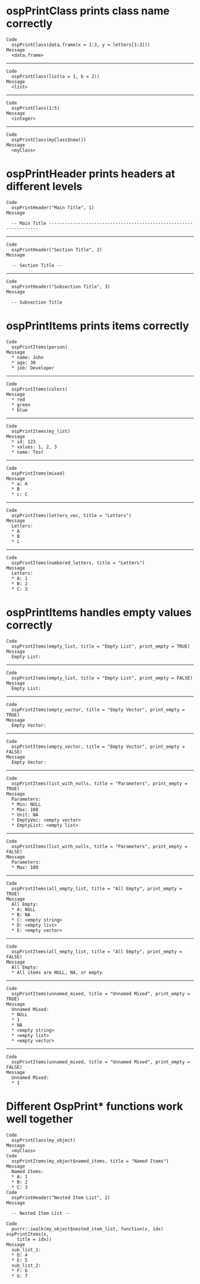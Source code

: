 # ospPrintClass prints class name correctly

    Code
      ospPrintClass(data.frame(x = 1:3, y = letters[1:3]))
    Message
      <data.frame>

---

    Code
      ospPrintClass(list(a = 1, b = 2))
    Message
      <list>

---

    Code
      ospPrintClass(1:5)
    Message
      <integer>

---

    Code
      ospPrintClass(myClass$new())
    Message
      <myClass>

# ospPrintHeader prints headers at different levels

    Code
      ospPrintHeader("Main Title", 1)
    Message
      
      -- Main Title ------------------------------------------------------------------

---

    Code
      ospPrintHeader("Section Title", 2)
    Message
      
      -- Section Title --
      

---

    Code
      ospPrintHeader("Subsection Title", 3)
    Message
      
      -- Subsection Title 

# ospPrintItems prints items correctly

    Code
      ospPrintItems(person)
    Message
      * name: John
      * age: 30
      * job: Developer

---

    Code
      ospPrintItems(colors)
    Message
      * red
      * green
      * blue

---

    Code
      ospPrintItems(my_list)
    Message
      * id: 123
      * values: 1, 2, 3
      * name: Test

---

    Code
      ospPrintItems(mixed)
    Message
      * a: A
      * B
      * c: C

---

    Code
      ospPrintItems(letters_vec, title = "Letters")
    Message
      Letters:
      * A
      * B
      * C

---

    Code
      ospPrintItems(numbered_letters, title = "Letters")
    Message
      Letters:
      * A: 1
      * B: 2
      * C: 3

# ospPrintItems handles empty values correctly

    Code
      ospPrintItems(empty_list, title = "Empty List", print_empty = TRUE)
    Message
      Empty List:

---

    Code
      ospPrintItems(empty_list, title = "Empty List", print_empty = FALSE)
    Message
      Empty List:

---

    Code
      ospPrintItems(empty_vector, title = "Empty Vector", print_empty = TRUE)
    Message
      Empty Vector:

---

    Code
      ospPrintItems(empty_vector, title = "Empty Vector", print_empty = FALSE)
    Message
      Empty Vector:

---

    Code
      ospPrintItems(list_with_nulls, title = "Parameters", print_empty = TRUE)
    Message
      Parameters:
      * Min: NULL
      * Max: 100
      * Unit: NA
      * EmptyVec: <empty vector>
      * EmptyList: <empty list>

---

    Code
      ospPrintItems(list_with_nulls, title = "Parameters", print_empty = FALSE)
    Message
      Parameters:
      * Max: 100

---

    Code
      ospPrintItems(all_empty_list, title = "All Empty", print_empty = TRUE)
    Message
      All Empty:
      * A: NULL
      * B: NA
      * C: <empty string>
      * D: <empty list>
      * E: <empty vector>

---

    Code
      ospPrintItems(all_empty_list, title = "All Empty", print_empty = FALSE)
    Message
      All Empty:
      * All items are NULL, NA, or empty

---

    Code
      ospPrintItems(unnamed_mixed, title = "Unnamed Mixed", print_empty = TRUE)
    Message
      Unnamed Mixed:
      * NULL
      * 1
      * NA
      * <empty string>
      * <empty list>
      * <empty vector>

---

    Code
      ospPrintItems(unnamed_mixed, title = "Unnamed Mixed", print_empty = FALSE)
    Message
      Unnamed Mixed:
      * 1

# Different OspPrint* functions work well together

    Code
      ospPrintClass(my_object)
    Message
      <myClass>
    Code
      ospPrintItems(my_object$named_items, title = "Named Items")
    Message
      Named Items:
      * A: 1
      * B: 2
      * C: 3
    Code
      ospPrintHeader("Nested Item List", 2)
    Message
      
      -- Nested Item List --
      
    Code
      purrr::iwalk(my_object$nested_item_list, function(x, idx) ospPrintItems(x,
        title = idx))
    Message
      sub_list_1:
      * D: 4
      * E: 5
      sub_list_2:
      * F: 6
      * G: 7

